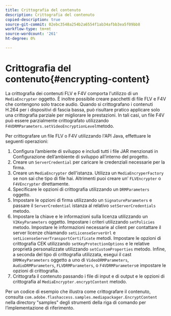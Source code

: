 ```yaml
---
title: Crittografia del contenuto
description: Crittografia del contenuto
copied-description: true
source-git-commit: 02ebc3548a254b2a6554f1ab34afbb3ea5f09bb8
workflow-type: tm+mt
source-wordcount: '261'
ht-degree: 0%

---
```


# Crittografia del contenuto{#encrypting-content}

La crittografia dei contenuti FLV e F4V comporta l&#39;utilizzo di un `MediaEncrypter` oggetto. È inoltre possibile creare pacchetti di file FLV e F4V che contengono solo tracce audio. Quando si crittografano i contenuti H.264 per i dispositivi di fascia bassa, può risultare pratico applicare solo una crittografia parziale per migliorare le prestazioni. In tali casi, un file F4V può essere parzialmente crittografato utilizzando `F4VDRMParameters.setVideoEncryptionLevel`metodo.

Per crittografare un file FLV o F4V utilizzando l&#39;API Java, effettuare le seguenti operazioni:

1. Configura l’ambiente di sviluppo e includi tutti i file JAR menzionati in Configurazione dell’ambiente di sviluppo all’interno del progetto.
1. Creare un `ServerCredential` per caricare le credenziali necessarie per la firma.
1. Creare un `MediaEncrypter` dell&#39;istanza. Utilizza un `MediaEncryperFactory` se non sai che tipo di file hai. Altrimenti puoi creare un’ `FLVEncrypter` o `F4VEncrypter` direttamente.
1. Specificare le opzioni di crittografia utilizzando un `DRMParameters` oggetto.
1. Impostare le opzioni di firma utilizzando un `SignatureParameters` e passare il `ServerCredential` istanza al relativo `setServerCredentials` metodo.
1. Impostare la chiave e le informazioni sulla licenza utilizzando un `V2KeyParameters` oggetto. Impostare i criteri utilizzando `setPolicies` metodo. Impostare le informazioni necessarie al client per contattare il server licenze chiamando `setLicenseServerUrl` e `setLicenseServerTransportCertificate` metodi. Impostare le opzioni di crittografia CEK utilizzando `setKeyProtectionOptions` e le relative proprietà personalizzate utilizzando `setCustomProperties` metodo. Infine, a seconda del tipo di crittografia utilizzata, esegui il cast `DRMKeyParameters` oggetto a uno di `VideoDRMParameters`, `AudioDRMParameters`, `FLVDRMParameters`, o `F4VDRMParameters`e impostare le opzioni di crittografia.
1. Crittografa il contenuto passando i file di input e di output e le opzioni di crittografia al `MediaEncrypter.encryptContent` metodo.

Per un codice di esempio che illustra come crittografare il contenuto, consulta `com.adobe.flashaccess.samples.mediapackager.EncryptContent` nella directory &quot;samples&quot; degli strumenti della riga di comando per l’implementazione di riferimento.
